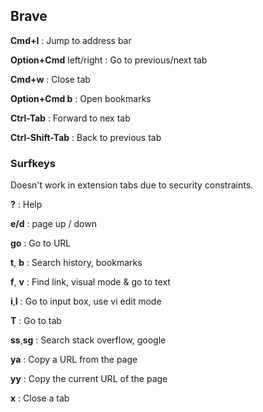 ## Brave

**Cmd+l**
: Jump to address bar

**Option+Cmd** left/right
: Go to previous/next tab

**Cmd+w**
: Close tab

**Option+Cmd b**
: Open bookmarks

**Ctrl-Tab**
: Forward to nex tab

**Ctrl-Shift-Tab**
: Back to previous tab

### Surfkeys

Doesn't work in extension tabs due to security constraints.

**?**
: Help

**e/d**
: page up / down

**go**
: Go to URL

**t**, **b**
: Search history, bookmarks

**f**, **v**
: Find link, visual mode & go to text

**i**,**I**
: Go to input box, use vi edit mode

**T**
: Go to tab

**ss**,**sg**
: Search stack overflow, google

**ya**
: Copy a URL from the page

**yy**
: Copy the current URL of the page

**x**
: Close a tab

